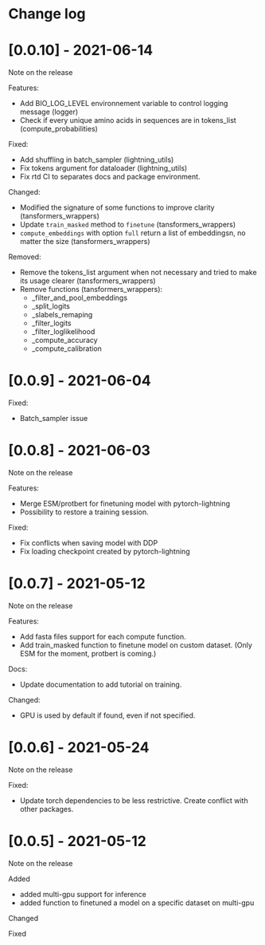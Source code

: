 # Change log

# [0.0.10] - 2021-06-14
Note on the release

Features:
 - Add BIO_LOG_LEVEL environnement variable to control logging message (logger)
 - Check if every unique amino acids in sequences are in tokens_list (compute_probabilities)

Fixed:
 - Add shuffling in batch_sampler (lightning_utils)
 - Fix tokens argument for dataloader (lightning_utils)
 - Fix rtd CI to separates docs and package environment.

Changed:
 - Modified the signature of some functions to improve clarity (tansformers_wrappers)
 - Update `train_masked` method to `finetune` (tansformers_wrappers)
 - `compute_embeddings` with option `full` return a list of embeddingsn, no matter the size (tansformers_wrappers)

Removed:
 - Remove the tokens_list argument when not necessary and tried to make its usage clearer (tansformers_wrappers)
 - Remove functions (tansformers_wrappers):
    - _filter_and_pool_embeddings
    - _split_logits
    -  _slabels_remaping
    - _filter_logits
    -  _filter_loglikelihood
    - _compute_accuracy
    - _compute_calibration


# [0.0.9] - 2021-06-04

Fixed:
 - Batch_sampler issue

# [0.0.8] - 2021-06-03
Note on the release

Features:
 - Merge ESM/protbert for finetuning model with pytorch-lightning
 - Possibility to restore a training session.

Fixed:
 - Fix conflicts when saving model with DDP
 - Fix loading checkpoint created by pytorch-lightning


# [0.0.7] - 2021-05-12
Note on the release

Features:
 - Add fasta files support for each compute function.
 - Add train_masked function to finetune model on custom dataset. (Only ESM for the moment, protbert is coming.)

Docs:
 - Update documentation to add tutorial on training.

Changed:
 - GPU is used by default if found, even if not specified.

# [0.0.6] - 2021-05-24
Note on the release

Fixed:
 - Update torch dependencies to be less restrictive. Create conflict with other packages.

# [0.0.5] - 2021-05-12

Note on the release

Added
 - added multi-gpu support for inference
 - added function to finetuned a model on a specific dataset on multi-gpu

Changed

Fixed
